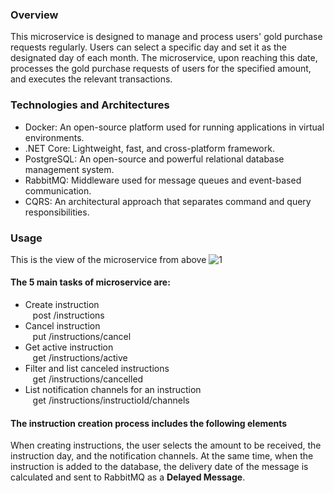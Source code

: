 ### Overview 

This microservice is designed to manage and process users' gold purchase requests regularly. Users can select a specific day and set it as the designated day of each month. The microservice, upon reaching this date, processes the gold purchase requests of users for the specified amount, and executes the relevant transactions.

### Technologies and Architectures

- Docker: An open-source platform used for running applications in virtual environments.
- .NET Core: Lightweight, fast, and cross-platform framework.
- PostgreSQL: An open-source and powerful relational database management system.
- RabbitMQ: Middleware used for message queues and event-based communication.
- CQRS: An architectural approach that separates command and query responsibilities.

### Usage
This is the view of the microservice from above
![1](https://github.com/dev-fatih-erol/Buying/assets/50841052/5132b8ce-94ec-4685-b634-30de405edd49)

#### The 5 main tasks of microservice are:

- Create instruction<br />
  &nbsp;&nbsp;&nbsp;post /instructions
- Cancel instruction<br />
  &nbsp;&nbsp;&nbsp;put /instructions/cancel
- Get active instruction<br />
  &nbsp;&nbsp;&nbsp;get /instructions/active
- Filter and list canceled instructions<br />
  &nbsp;&nbsp;&nbsp;get /instructions/cancelled
- List notification channels for an instruction<br />
  &nbsp;&nbsp;&nbsp;get /instructions/instructioId/channels

#### The instruction creation process includes the following elements

When creating instructions, the user selects the amount to be received, the instruction day, and the notification channels. At the same time, when the instruction is added to the database, the delivery date of the message is calculated and sent to RabbitMQ as a **Delayed Message**.
